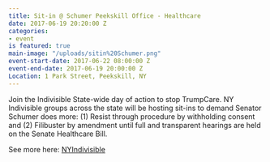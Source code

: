 ```yaml
---
title: Sit-in @ Schumer Peekskill Office - Healthcare
date: 2017-06-19 20:20:00 Z
categories:
- event
is featured: true
main-image: "/uploads/sitin%20Schumer.png"
event-start-date: 2017-06-22 08:00:00 Z
event-end-date: 2017-06-19 20:00:00 Z
Location: 1 Park Street, Peekskill, NY
---
```


Join the Indivisible State-wide day of action to stop TrumpCare. NY Indivisible groups across the state will be hosting sit-ins to demand Senator Schumer does more: (1) Resist through procedure by withholding consent and (2) Filibuster by amendment until full and transparent hearings are held on the Senate Healthcare Bill.

See more here: [NYIndivisible](http://nyindivisible.com/sit-in-to-stop-trumpcare/) 